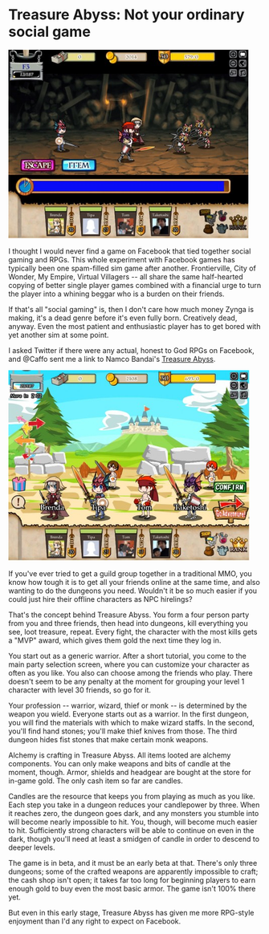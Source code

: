# Treasure Abyss: Not your ordinary social game

[![](../uploads/2010/08/Fullscreen-capture-8302010-63135-PM-480x376.jpg "Dungeon crawling")](../uploads/2010/08/Fullscreen-capture-8302010-63135-PM.jpg)

I thought I would never find a game on Facebook that tied together social gaming and RPGs. This whole experiment with Facebook games has typically been one spam-filled sim game after another. Frontierville, City of Wonder, My Empire, Virtual Villagers -- all share the same half-hearted copying of better single player games combined with a financial urge to turn the player into a whining beggar who is a burden on their friends.

If that's all "social gaming" is, then I don't care how much money Zynga is making, it's a dead genre before it's even fully born. Creatively dead, anyway. Even the most patient and enthusiastic player has to get bored with yet another sim at some point.

I asked Twitter if there were any actual, honest to God RPGs on Facebook, and @Caffo sent me a link to Namco Bandai's [Treasure Abyss](http://www.facebook.com/apps/application.php?id=110417579004579).

[![](../uploads/2010/08/Fullscreen-capture-8302010-74522-PM-480x380.jpg "Party selection")](../uploads/2010/08/Fullscreen-capture-8302010-74522-PM.jpg)

If you've ever tried to get a guild group together in a traditional MMO, you know how tough it is to get all your friends online at the same time, and also wanting to do the dungeons you need. Wouldn't it be so much easier if you could just hire their offline characters as NPC hirelings?

That's the concept behind Treasure Abyss. You form a four person party from you and three friends, then head into dungeons, kill everything you see, loot treasure, repeat. Every fight, the character with the most kills gets a "MVP" award, which gives them gold the next time they log in.

You start out as a generic warrior. After a short tutorial, you come to the main party selection screen, where you can customize your character as often as you like. You also can choose among the friends who play. There doesn't seem to be any penalty at the moment for grouping your level 1 character with level 30 friends, so go for it.

Your profession -- warrior, wizard, thief or monk -- is determined by the weapon you wield. Everyone starts out as a warrior. In the first dungeon, you will find the materials with which to make wizard staffs. In the second, you'll find hand stones; you'll make thief knives from those. The third dungeon hides fist stones that make certain monk weapons.

Alchemy is crafting in Treasure Abyss. All items looted are alchemy components. You can only make weapons and bits of candle at the moment, though. Armor, shields and headgear are bought at the store for in-game gold. The only cash item so far are candles.

Candles are the resource that keeps you from playing as much as you like. Each step you take in a dungeon reduces your candlepower by three. When it reaches zero, the dungeon goes dark, and any monsters you stumble into will become nearly impossible to hit. You, though, will become much easier to hit. Sufficiently strong characters will be able to continue on even in the dark, though you'll need at least a smidgen of candle in order to descend to deeper levels.

The game is in beta, and it must be an early beta at that. There's only three dungeons; some of the crafted weapons are apparently impossible to craft; the cash shop isn't open; it takes far too long for beginning players to earn enough gold to buy even the most basic armor. The game isn't 100% there yet.

But even in this early stage, Treasure Abyss has given me more RPG-style enjoyment than I'd any right to expect on Facebook.

